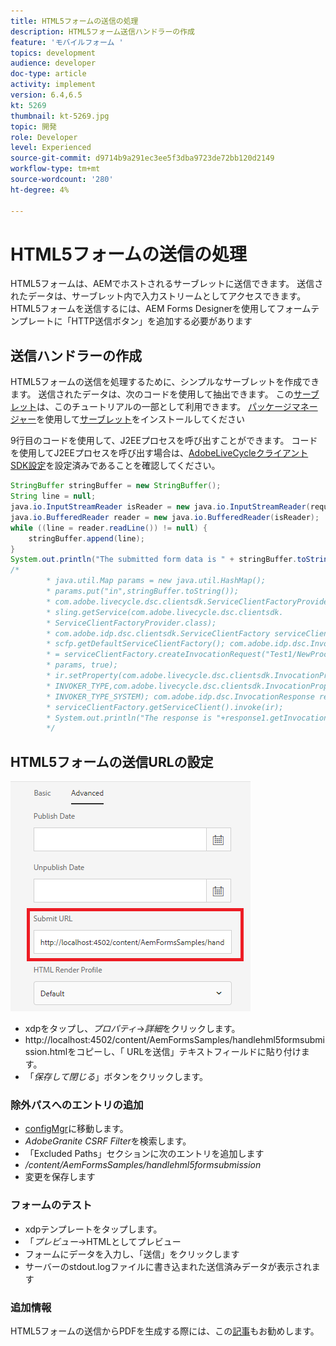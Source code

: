 ```yaml
---
title: HTML5フォームの送信の処理
description: HTML5フォーム送信ハンドラーの作成
feature: 'モバイルフォーム '
topics: development
audience: developer
doc-type: article
activity: implement
version: 6.4,6.5
kt: 5269
thumbnail: kt-5269.jpg
topic: 開発
role: Developer
level: Experienced
source-git-commit: d9714b9a291ec3ee5f3dba9723de72bb120d2149
workflow-type: tm+mt
source-wordcount: '280'
ht-degree: 4%

---
```



# HTML5フォームの送信の処理

HTML5フォームは、AEMでホストされるサーブレットに送信できます。 送信されたデータは、サーブレット内で入力ストリームとしてアクセスできます。 HTML5フォームを送信するには、AEM Forms Designerを使用してフォームテンプレートに「HTTP送信ボタン」を追加する必要があります

## 送信ハンドラーの作成

HTML5フォームの送信を処理するために、シンプルなサーブレットを作成できます。 送信されたデータは、次のコードを使用して抽出できます。 この[サーブレット](assets/html5-submit-handler.zip)は、このチュートリアルの一部として利用できます。 [パッケージマネージャー](http://localhost:4502/crx/packmgr/index.jsp)を使用して[サーブレット](assets/html5-submit-handler.zip)をインストールしてください

9行目のコードを使用して、J2EEプロセスを呼び出すことができます。 コードを使用してJ2EEプロセスを呼び出す場合は、[AdobeLiveCycleクライアントSDK設定](https://helpx.adobe.com/aem-forms/6/submit-form-data-livecycle-process.html)を設定済みであることを確認してください。

```java
StringBuffer stringBuffer = new StringBuffer();
String line = null;
java.io.InputStreamReader isReader = new java.io.InputStreamReader(request.getInputStream(), "UTF-8");
java.io.BufferedReader reader = new java.io.BufferedReader(isReader);
while ((line = reader.readLine()) != null) {
    stringBuffer.append(line);
}
System.out.println("The submitted form data is " + stringBuffer.toString());
/*
        * java.util.Map params = new java.util.HashMap();
        * params.put("in",stringBuffer.toString());
        * com.adobe.livecycle.dsc.clientsdk.ServiceClientFactoryProvider scfp =
        * sling.getService(com.adobe.livecycle.dsc.clientsdk.
        * ServiceClientFactoryProvider.class);
        * com.adobe.idp.dsc.clientsdk.ServiceClientFactory serviceClientFactory =
        * scfp.getDefaultServiceClientFactory(); com.adobe.idp.dsc.InvocationRequest ir
        * = serviceClientFactory.createInvocationRequest("Test1/NewProcess1", "invoke",
        * params, true);
        * ir.setProperty(com.adobe.livecycle.dsc.clientsdk.InvocationProperties.
        * INVOKER_TYPE,com.adobe.livecycle.dsc.clientsdk.InvocationProperties.
        * INVOKER_TYPE_SYSTEM); com.adobe.idp.dsc.InvocationResponse response1 =
        * serviceClientFactory.getServiceClient().invoke(ir);
        * System.out.println("The response is "+response1.getInvocationId());
        */
```


## HTML5フォームの送信URLの設定

![submit-url](assets/submit-url.PNG)

* xdpをタップし、_プロパティ_->_詳細_&#x200B;をクリックします。
* http://localhost:4502/content/AemFormsSamples/handlehml5formsubmission.htmlをコピーし、「 URLを送信」テキストフィールドに貼り付けます。
* 「_保存して閉じる_」ボタンをクリックします。

### 除外パスへのエントリの追加

* [configMgr](http://localhost:4502/system/console/configMgr)に移動します。
* _AdobeGranite CSRF Filter_&#x200B;を検索します。
* 「Excluded Paths」セクションに次のエントリを追加します
* _/content/AemFormsSamples/handlehml5formsubmission_
* 変更を保存します

### フォームのテスト

* xdpテンプレートをタップします。
* 「_プレビュー_->HTMLとしてプレビュー
* フォームにデータを入力し、「送信」をクリックします
* サーバーのstdout.logファイルに書き込まれた送信済みデータが表示されます

### 追加情報

HTML5フォームの送信からPDFを生成する際には、この[記事](https://docs.adobe.com/content/help/en/experience-manager-learn/forms/document-services/generate-pdf-from-mobile-form-submission-article.html)もお勧めします。




